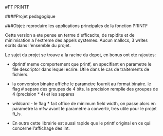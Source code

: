 #FT PRINTF

####Projet pedagogique

###Objet: reproduire les applications principales de la fonction PRINTF

Cette version a ete pense en terme d'efficacite, de rapidite et de minimisation
a l'extreme des appels systemes.
Aucun mallocs, 3 writes ecrits dans l'ensemble du projet.

Le sujet du projet se trouve a la racine du depot,
en bonus ont ete rajoutes:

- dprintf
meme comportement que printf,
en specifiant en parametre le file descriptor dans lequel ecrire.
Utile dans le cas de traitements de fichiers.

- la conversion binaire
affiche le parametre fournit au format binaire.
le flag # separe des groupes de 4 bits.
la precision remplie des groupes de 4 (precision * 4) et les separes


- wildcard - le flag *
fait office de minimum field width,
on passe alors en parametre la mfw avant le parametre a convertir,
tres utile pour le projet ft_ls.

- En outre cette librairie est aussi rapide que le printf original en ce qui
concerne l'affichage des int.
